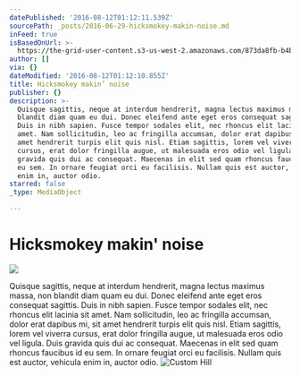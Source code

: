 ```yaml
---
datePublished: '2016-08-12T01:12:11.539Z'
sourcePath: _posts/2016-06-29-hicksmokey-makin-noise.md
inFeed: true
isBasedOnUrl: >-
  https://the-grid-user-content.s3-us-west-2.amazonaws.com/873da8fb-b4b5-409c-843f-cff3fe482127.jpg
author: []
via: {}
dateModified: '2016-08-12T01:12:10.855Z'
title: Hicksmokey makin’ noise
publisher: {}
description: >-
  Quisque sagittis, neque at interdum hendrerit, magna lectus maximus massa, non
  blandit diam quam eu dui. Donec eleifend ante eget eros consequat sagittis.
  Duis in nibh sapien. Fusce tempor sodales elit, nec rhoncus elit lacinia sit
  amet. Nam sollicitudin, leo ac fringilla accumsan, dolor erat dapibus mi, sit
  amet hendrerit turpis elit quis nisl. Etiam sagittis, lorem vel viverra
  cursus, erat dolor fringilla augue, ut malesuada eros odio vel ligula. Duis
  gravida quis dui ac consequat. Maecenas in elit sed quam rhoncus faucibus id
  eu sem. In ornare feugiat orci eu facilisis. Nullam quis est auctor, vehicula
  enim in, auctor odio.
starred: false
_type: MediaObject

---
```

# Hicksmokey makin' noise
![](https://the-grid-user-content.s3-us-west-2.amazonaws.com/873da8fb-b4b5-409c-843f-cff3fe482127.jpg)

Quisque sagittis, neque at interdum hendrerit, magna lectus maximus massa, non blandit diam quam eu dui. Donec eleifend ante eget eros consequat sagittis. Duis in nibh sapien. Fusce tempor sodales elit, nec rhoncus elit lacinia sit amet. Nam sollicitudin, leo ac fringilla accumsan, dolor erat dapibus mi, sit amet hendrerit turpis elit quis nisl. Etiam sagittis, lorem vel viverra cursus, erat dolor fringilla augue, ut malesuada eros odio vel ligula. Duis gravida quis dui ac consequat. Maecenas in elit sed quam rhoncus faucibus id eu sem. In ornare feugiat orci eu facilisis. Nullam quis est auctor, vehicula enim in, auctor odio.
![Custom Hill](https://the-grid-user-content.s3-us-west-2.amazonaws.com/e5ac3f4c-e89c-4209-bd41-b42a3869cac2.jpg)